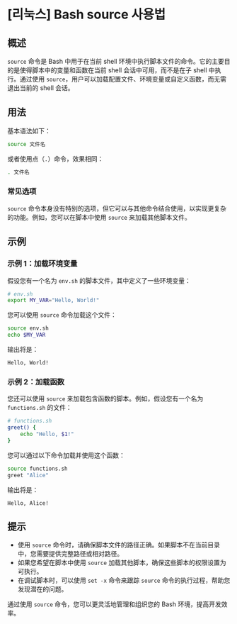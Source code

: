 # [리눅스] Bash source 사용법

## 概述
`source` 命令是 Bash 中用于在当前 shell 环境中执行脚本文件的命令。它的主要目的是使得脚本中的变量和函数在当前 shell 会话中可用，而不是在子 shell 中执行。通过使用 `source`，用户可以加载配置文件、环境变量或自定义函数，而无需退出当前的 shell 会话。

## 用法
基本语法如下：
```bash
source 文件名
```
或者使用点（`.`）命令，效果相同：
```bash
. 文件名
```

### 常见选项
`source` 命令本身没有特别的选项，但它可以与其他命令结合使用，以实现更复杂的功能。例如，您可以在脚本中使用 `source` 来加载其他脚本文件。

## 示例
### 示例 1：加载环境变量
假设您有一个名为 `env.sh` 的脚本文件，其中定义了一些环境变量：
```bash
# env.sh
export MY_VAR="Hello, World!"
```
您可以使用 `source` 命令加载这个文件：
```bash
source env.sh
echo $MY_VAR
```
输出将是：
```
Hello, World!
```

### 示例 2：加载函数
您还可以使用 `source` 来加载包含函数的脚本。例如，假设您有一个名为 `functions.sh` 的文件：
```bash
# functions.sh
greet() {
    echo "Hello, $1!"
}
```
您可以通过以下命令加载并使用这个函数：
```bash
source functions.sh
greet "Alice"
```
输出将是：
```
Hello, Alice!
```

## 提示
- 使用 `source` 命令时，请确保脚本文件的路径正确。如果脚本不在当前目录中，您需要提供完整路径或相对路径。
- 如果您希望在脚本中使用 `source` 加载其他脚本，确保这些脚本的权限设置为可执行。
- 在调试脚本时，可以使用 `set -x` 命令来跟踪 `source` 命令的执行过程，帮助您发现潜在的问题。

通过使用 `source` 命令，您可以更灵活地管理和组织您的 Bash 环境，提高开发效率。
